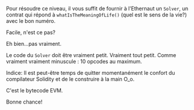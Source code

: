 Pour résoudre ce niveau, il vous suffit de fournir à l'Ethernaut un `Solver`, un contrat qui répond à `whatIsTheMeaningOfLife()` (quel est le sens de la vie?) avec le bon numéro.

Facile, n'est ce pas?

Eh bien...pas vraiment. 

Le code du `Solver` doit être vraiment petit. Vraiment tout petit. Comme vraiment vraiment minuscule : 10 opcodes au maximum.

Indice: Il est peut-être temps de quitter momentanément le confort du compilateur Solidity et de le construire à la main O_o.

C'est le bytecode EVM.

Bonne chance!